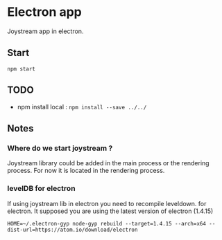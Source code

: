 # Electron app

Joystream app in electron.

## Start

```
npm start
```

## TODO

- npm install local : `npm install --save ../../`


## Notes

### Where do we start joystream ?

Joystream library could be added in the main process or the rendering process. For now it is located in the rendering process.


### levelDB for electron

If using joystream lib in electron you need to recompile leveldown. for electron.
It supposed you are using the latest version of electron (1.4.15)
```
HOME=~/.electron-gyp node-gyp rebuild --target=1.4.15 --arch=x64 --dist-url=https://atom.io/download/electron
```
